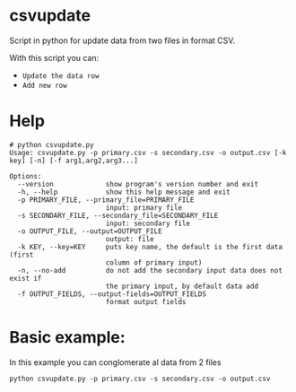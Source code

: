 # csvupdate
Script in python for update data from two files in format CSV.


With this script you can:

 - `Update the data row`
 - `Add new row`



# Help

    # python csvupdate.py
    Usage: csvupdate.py -p primary.csv -s secondary.csv -o output.csv [-k key] [-n] [-f arg1,arg2,arg3...]

    Options:
      --version             show program's version number and exit
      -h, --help            show this help message and exit
      -p PRIMARY_FILE, --primary_file=PRIMARY_FILE
                            input: primary file
      -s SECONDARY_FILE, --secondary_file=SECONDARY_FILE
                            input: secondary file
      -o OUTPUT_FILE, --output=OUTPUT_FILE
                            output: file
      -k KEY, --key=KEY     puts key name, the default is the first data (first
                            column of primary input)
      -n, --no-add          do not add the secondary input data does not exist if
                            the primary input, by default data add
      -f OUTPUT_FIELDS, --output-fields=OUTPUT_FIELDS
                            format output fields



# Basic example:
In this example you can conglomerate al data from 2 files

    python csvupdate.py -p primary.csv -s secondary.csv -o output.csv

